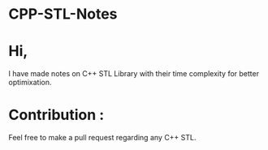 # CPP-STL-Notes

# Hi,
I have made notes on C++ STL Library with their time complexity for better optimixation.

# Contribution : 
Feel free to make a pull request regarding any C++ STL.

